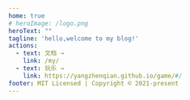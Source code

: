 ```yaml
---
home: true
# heroImage: /logo.png
heroText: ""
tagline: 'hello,welcome to my blog!'
actions:
  - text: 文档 →
    link: /my/
  - text: 玩乐 →
    link: https://yangzhenqian.github.io/game/#/
footer: MIT Licensed | Copyright © 2021-present
---
```

